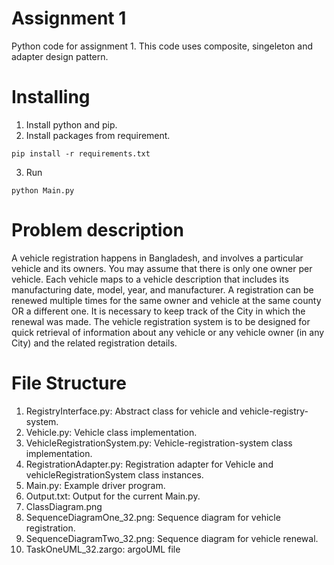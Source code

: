 # Assignment 1
Python code for assignment 1. This code uses composite, singeleton and adapter design pattern.

# Installing
1. Install python and pip.
2. Install packages from requirement.
```
pip install -r requirements.txt
```
3. Run 
```
python Main.py
```

# Problem description
A vehicle registration happens in Bangladesh, and involves a particular vehicle and its owners.
You may assume that there is only one owner per vehicle. Each vehicle maps to a vehicle
description that includes its manufacturing date, model, year, and manufacturer. A registration
can be renewed multiple times for the same owner and vehicle at the same county OR a different
one. It is necessary to keep track of the City in which the renewal was made. The vehicle
registration system is to be designed for quick retrieval of information about any vehicle or any
vehicle owner (in any City) and the related registration details.

# File Structure
1. RegistryInterface.py: Abstract class for vehicle and vehicle-registry-system.
2. Vehicle.py: Vehicle class implementation.
3. VehicleRegistrationSystem.py: Vehicle-registration-system class implementation. 
4. RegistrationAdapter.py: Registration adapter for Vehicle and vehicleRegistrationSystem class instances.
5. Main.py: Example driver program.
6. Output.txt: Output for the current Main.py.
7. ClassDiagram.png
8. SequenceDiagramOne_32.png: Sequence diagram for vehicle registration.
9. SequenceDiagramTwo_32.png: Sequence diagram for vehicle renewal.
10. TaskOneUML_32.zargo: argoUML file